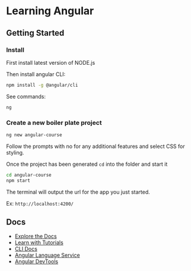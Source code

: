 # Learning Angular

## Getting Started

### Install

First install latest version of NODE.js

Then install angular CLI:

```bash
npm install -g @angular/cli
```

See commands:

```bash
ng
```

### Create a new boiler plate project

```bash
ng new angular-course
```

Follow the prompts with no for any additional features and select CSS for styling.

Once the project has been generated `cd` into the folder and start it

```bash
cd angular-course
npm start
```

The terminal will output the url for the app you just started.

Ex: `http://localhost:4200/`

## Docs

* [Explore the Docs](https://angular.dev)
* [Learn with Tutorials](https://angular.dev/tutorials)
* [CLI Docs](https://angular.dev/tools/cli)
* [Angular Language Service](https://angular.dev/tools/language-service)
* [Angular DevTools](https://angular.dev/tools/devtools)
